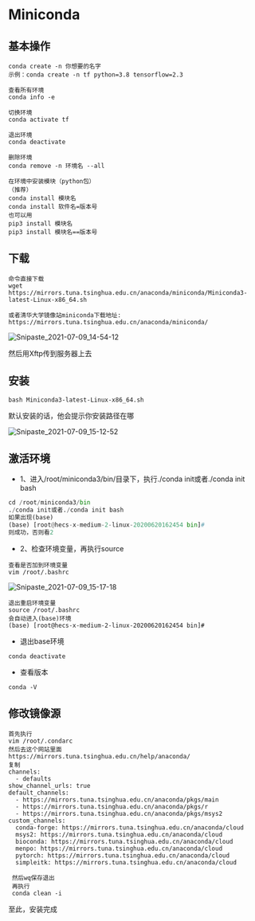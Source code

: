 # Miniconda

## 基本操作

```
conda create -n 你想要的名字
示例：conda create -n tf python=3.8 tensorflow=2.3

查看所有环境
conda info -e

切换环境
conda activate tf

退出环境
conda deactivate

删除环境
conda remove -n 环境名 --all

在环境中安装模块（python包）
（推荐）
conda install 模块名
conda install 软件名=版本号
也可以用
pip3 install 模块名
pip3 install 模块名==版本号
```

## 下载

```
命令直接下载
wget https://mirrors.tuna.tsinghua.edu.cn/anaconda/miniconda/Miniconda3-latest-Linux-x86_64.sh

或者清华大学镜像站miniconda下载地址:
https://mirrors.tuna.tsinghua.edu.cn/anaconda/miniconda/
```

![Snipaste_2021-07-09_14-54-12](https://gitee.com/ihunzi/images/raw/master/blog/20210714185932.png)

然后用Xftp传到服务器上去

## 安装

```
bash Miniconda3-latest-Linux-x86_64.sh
```

默认安装的话，他会提示你安装路径在哪

![Snipaste_2021-07-09_15-12-52](https://gitee.com/ihunzi/images/raw/master/blog/20210714185936.png)

## 激活环境

- 1、进入/root/miniconda3/bin/目录下，执行./conda init或者./conda init bash

```py
cd /root/miniconda3/bin
./conda init或者./conda init bash
如果出现(base)
(base) [root@hecs-x-medium-2-linux-20200620162454 bin]#
则成功，否则看2
```

- 2、检查环境变量，再执行source

```
查看是否加到环境变量
vim /root/.bashrc
```

![Snipaste_2021-07-09_15-17-18](https://gitee.com/ihunzi/images/raw/master/blog/20210714185940.png)

```
退出重启环境变量
source /root/.bashrc
会自动进入(base)环境
(base) [root@hecs-x-medium-2-linux-20200620162454 bin]#
```

- 退出base环境

```
conda deactivate
```

- 查看版本

```
conda -V
```



## 修改镜像源

```
首先执行
vim /root/.condarc
然后去这个网站里面
https://mirrors.tuna.tsinghua.edu.cn/help/anaconda/
复制
channels:
  - defaults
show_channel_urls: true
default_channels:
  - https://mirrors.tuna.tsinghua.edu.cn/anaconda/pkgs/main
  - https://mirrors.tuna.tsinghua.edu.cn/anaconda/pkgs/r
  - https://mirrors.tuna.tsinghua.edu.cn/anaconda/pkgs/msys2
custom_channels:
  conda-forge: https://mirrors.tuna.tsinghua.edu.cn/anaconda/cloud
  msys2: https://mirrors.tuna.tsinghua.edu.cn/anaconda/cloud
  bioconda: https://mirrors.tuna.tsinghua.edu.cn/anaconda/cloud
  menpo: https://mirrors.tuna.tsinghua.edu.cn/anaconda/cloud
  pytorch: https://mirrors.tuna.tsinghua.edu.cn/anaconda/cloud
  simpleitk: https://mirrors.tuna.tsinghua.edu.cn/anaconda/cloud
  
 然后wq保存退出
 再执行
 conda clean -i
```

至此，安装完成

